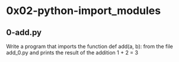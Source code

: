 # 0x02-python-import_modules
## 0-add.py
   Write a program that imports the function def add(a, b): from the file add_0.py and prints the result of the addition 1 + 2 = 3